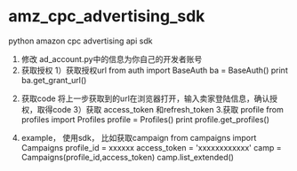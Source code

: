 # amz_cpc_advertising_sdk

python amazon cpc advertising api sdk

1. 修改 ad_account.py中的信息为你自己的开发者账号
2. 获取授权
1）获取授权url
 from auth import BaseAuth
 ba = BaseAuth()
 print ba.get_grant_url()
2) 获取code
将上一步获取到的url在浏览器打开，输入卖家登陆信息，确认授权，取得code
3）获取 access_token 和refresh_token
3.获取 profile
from profiles import Profiles
profile = Profiles()
print profile.get_profiles()
  
4. example， 使用sdk， 比如获取campaign
from campaigns import Campaigns
profile_id = xxxxxx
access_token = 'xxxxxxxxxxxx'
camp = Campaigns(profile_id,access_token)
camp.list_extended()
